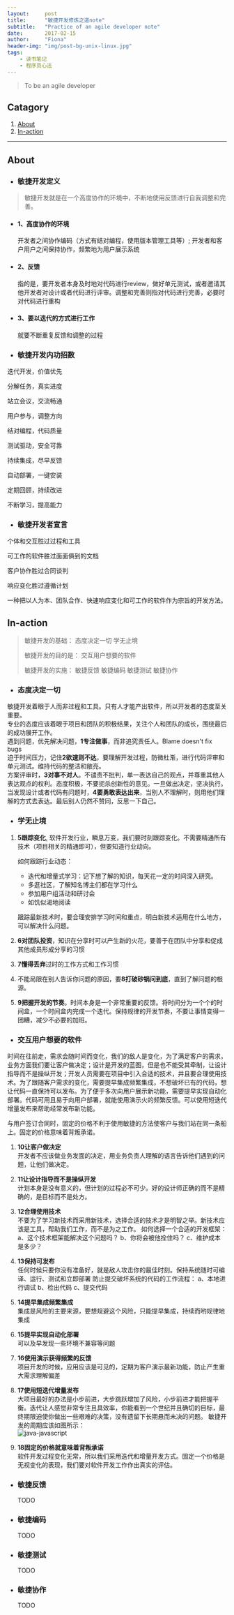 ```yaml
---
layout:     post
title:      "敏捷开发修炼之道note"
subtitle:   "Practice of an agile developer note"
date:       2017-02-15
author:     "Fiona"
header-img: "img/post-bg-unix-linux.jpg"
tags:
    - 读书笔记
    - 程序员心法
---
```


> To be an agile developer


## Catagory

1. [About](#about)
2. [In-action](#in-action)

---

## About

- ### 敏捷开发定义

> 敏捷开发就是在一个高度协作的环境中，不断地使用反馈进行自我调整和完善。


- #### 1、高度协作的环境
	开发者之间协作编码（方式有结对编程，使用版本管理工具等）; 开发者和客户用户之间保持协作，频繁地为用户展示系统
- #### 2、反馈
	指的是，要开发者本身及时地对代码进行review，做好单元测试，或者邀请其他开发者对设计或者代码进行评审。调整和完善则指对代码进行完善，必要时对代码进行重构
- #### 3、要以迭代的方式进行工作
	就要不断重复反馈和调整的过程

- ### 敏捷开发内功招数
<p>迭代开发，价值优先</p><p>分解任务，真实进度</p>
<p>站立会议，交流畅通</p><p>用户参与，调整方向</p>
<p>结对编程，代码质量</p><p>测试驱动，安全可靠</p>
<p>持续集成，尽早反馈</p><p>自动部署，一键安装</p>
<p>定期回顾，持续改进</p><p>不断学习，提高能力</p>

- ### 敏捷开发者宣言
<p>个体和交互胜过过程和工具</p>
<p>可工作的软件胜过面面俱到的文档</p>
<p>客户协作胜过合同谈判</p>
<p>响应变化胜过遵循计划</p>
<p>一种把以人为本、团队合作、快速响应变化和可工作的软件作为宗旨的开发方法。</p>


## In-action
> 敏捷开发的基础： 态度决定一切  学无止境
>
> 敏捷开发的目的是： 交互用户想要的软件
>
> 敏捷开发的实施： 敏捷反馈 敏捷编码 敏捷测试 敏捷协作

- ### 态度决定一切
敏捷开发着眼于人而非过程和工具。只有人才能产出软件，所以开发者的态度至关重要。    
专业的态度应该着眼于项目和团队的积极结果，关注个人和团队的成长，围绕最后的成功展开工作。    
遇到问题，优先解决问题，**1专注做事**，而非追究责任人。Blame doesn't fix bugs    
迫于时间压力，记住**2欲速则不达**，要理解开发过程，防微杜渐，进行代码评审和单元测试。维持代码的整洁和敞亮。    
方案评审时，**3对事不对人**。不谴责不批判，单一表达自己的观点，并尊重其他人表达观点的权利。态度积极，不要扼杀创新性的意见。一旦做出决定，坚决执行。    
当发现设计或者代码有问题时，**4要勇敢表达出来**，当别人不理解时，则用他们理解的方式去表达。最后别人仍然不赞同，反思一下自己。    
- ### 学无止境

1. **5跟踪变化**, 软件开发行业，瞬息万变，我们要时刻跟踪变化。不需要精通所有技术（项目相关的精通即可），但要知道行业动向。

	如何跟踪行业动态：  
	* 迭代和增量式学习：记下想了解的知识，每天花一定的时间深入研究。  
	* 多逛社区，了解知名博主们都在学习什么  
	* 参加用户组活动和研讨会  
	* 如饥似渴地阅读  

	跟踪最新技术时，要合理安排学习时间和重点，明白新技术适用在什么地方，可以解决什么问题。

2. **6对团队投资**，知识在分享时可以产生新的火花，要善于在团队中分享和促成其他成员形成分享的习惯

3. **7懂得丢弃**过时的工作方式和工作习惯

4. 不能局限在别人告诉你问题的原因，要**8打破砂锅问到底**，直到了解问题的根源。

5. **9把握开发的节奏**。时间本身是一个非常重要的反馈。将时间分为一个个的时间盒，一个时间盒内完成一个迭代。保持规律的开发节奏，不要让事情变得一团糟，减少不必要的加班。


- ### 交互用户想要的软件

时间在往前走，需求会随时间而变化，我们的敌人是变化，为了满足客户的需求，业务方面我们要让客户做决定；设计是开发的蓝图，但是也不能受其牵制，让设计指导而不是操纵开发；开发人员需要在项目中引入合适的技术，并且要合理使用技术。为了跟随客户需求的变化，需要提早集成频繁集成，不想破坏已有的代码，想让代码一直保持可以发布。为了便于多次向用户展示新功能，需要提早实现自动化部署。代码可用且易于向用户部署，就能使用演示火的频繁反馈。可以使用短迭代增量发布来帮助经常发布新功能。  

与用户签订合同时，固定的价格不利于使用敏捷的方法使客户与我们站在同一条船上。固定的价格意味着背叛承诺。

1. **10让客户做决定**   
开发者不应该做业务发面的决定，用业务负责人理解的语言告诉他们遇到的问题，让他们做决定。

2. **11让设计指导而不是操纵开发**   
计划本身是没有意义的，但计划的过程必不可少。好的设计师正确的而不是精确的，是目标而不是处方。

3. **12合理使用技术**   
不要为了学习新技术而采用新技术，选择合适的技术才是明智之举。新技术应该是工具，帮助我们工作，而不是为之工作。
如何选择一个合适的开发框架：
a、这个技术框架能解决这个问题吗？
b、你将会被他拴住吗？
c、维护成本是多少？

4. **13保持可发布**    
任何时候只要你没有准备好，就是敌人攻击你的最佳时刻。保持系统随时可编译、运行、测试和立即部署
防止提交破坏系统的代码的工作流程：
a、本地进行调试
b、检出代码
c、提交代码

5. **14提早集成频繁集成**   
集成是风险的主要来源，要想规避这个风险，只能提早集成，持续而哟规律地集成

6. **15提早实现自动化部署**    
可以及早发现一些环境不兼容等问题

7. **16使用演示获得频繁的反馈**    
项目开发的时候，应用应该是可见的，定期为客户演示最新功能，防止产生重大需求理解偏差

8. **17使用短迭代增量发布**     
大项目最好的办法是小步前进，大步跳跃增加了风险，小步前进才能把握平衡。迭代让人感觉非常专注且具效率，你能看到一个世纪并且确切的目标，最终期限迫使你做出一些艰难的决策，没有遗留下长期悬而未决的问题。
敏捷开发的周期应该如图所示：  
![java-javascript](/blog/img/in-post/post-agile-develop/develop-circle.png)

9. **18固定的价格就意味着背叛承诺**     
软件开发过程变化无常，所以我们采用迭代和增量开发方式。固定一个价格是无视变化的表现，我们要对软件开发工作作出真实的评估。

- ### 敏捷反馈

	TODO

- ### 敏捷编码

	TODO

- ### 敏捷测试

	TODO

- ### 敏捷协作

	TODO


